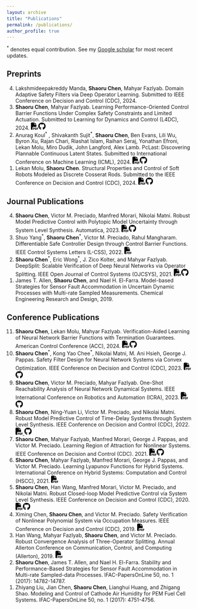 ```yaml
---
layout: archive
title: "Publications"
permalink: /publications/
author_profile: true
---
```

<sup>*</sup> denotes equal contribution. See my [Google scholar](https://scholar.google.com/citations?user=4O9c5ysAAAAJ&hl=en) for most recent updates. 

## Preprints
<ol reversed>
    <li>
    Lakshmideepakreddy Manda, <b>Shaoru Chen</b>, Mahyar Fazlyab. Domain Adaptive Safety Filters via Deep Operator Learning. Submitted to IEEE Conference on Decision and Control (CDC), 2024. 
  </li>
  <li>
    <b>Shaoru Chen</b>, Mahyar Fazlyab. Learning Performance-Oriented Control Barrier Functions Under Complex Safety Constraints and Limited Actuation. Submitted to Learning for Dynamics and Control (L4DC), 2024. <a href="https://arxiv.org/pdf/2401.05629.pdf"> <img src="/files/file-pdf-solid.svg" width="20" height="20"></a><a href="https://github.com/ShaoruChen/Composite_CBF"><img src="/files/github.svg" width="20" height="20"></a> 
</li>
<li>
  Anurag Koul<sup>*</sup> , Shivakanth Sujit<sup>*</sup>, <b>Shaoru Chen</b>, Ben Evans, Lili Wu, Byron Xu, Rajan Chari, Riashat Islam, Raihan Seraj, Yonathan Efroni, Lekan Molu, Miro Dudik, John Langford, Alex Lamb. PcLast: Discovering Plannable Continuous Latent States. Submitted to International Conference on Machine Learning (ICML), 2024. <a href="https://arxiv.org/pdf/2311.03534.pdf"> <img src="/files/file-pdf-solid.svg" width="20" height="20"></a><a href="https://github.com/shivakanthsujit/pclast"><img src="/files/github.svg" width="20" height="20"></a> 
</li>
<li>
  Lekan Molu, <b>Shaoru Chen</b>. Structural Properties and Control of Soft Robots Modeled as Discrete Cosserat Rods. Submitted to the IEEE Conference on Decision and Control (CDC), 2024. <a href="https://arxiv.org/pdf/2312.05937.pdf"> <img src="/files/file-pdf-solid.svg" width="20" height="20"></a><a href="https://github.com/robotsorcerer/dcm"><img src="/files/github.svg" width="20" height="20"></a> 
</li>
</ol>

## Journal Publications

<ol reversed>
  <li>
  	<b>Shaoru Chen</b>, Victor M. Preciado, Manfred Morari, Nikolai Matni. Robust Model Predictive Control with Polytopic Model Uncertainty through System Level Synthesis. Automatica, 2023. <a href="https://arxiv.org/pdf/2203.11375"> <img src="/files/file-pdf-solid.svg" width="20" height="20"></a><a href="https://github.com/ShaoruChen/Polytopic-SLSMPC"><img src="/files/github.svg" width="20" height="20"></a> 
</li>
  <li>
  	Shuo Yang<sup>*</sup>, <b>Shaoru Chen</b><sup>*</sup>, Victor M. Preciado, Rahul Mangharam. Differentiable Safe Controller Design through Control Barrier Functions. IEEE Control Systems Letters (L-CSS), 2022. <a href="https://arxiv.org/pdf/2209.10034"><img src="/files/file-pdf-solid.svg" width="20" height="20"></a> 
  </li>
  <li>
  	<b>Shaoru Chen</b><sup>*</sup>, Eric Wong<sup>*</sup>, J. Zico Kolter, and Mahyar Fazlyab. DeepSplit: Scalable Verification of Deep Neural Networks via Operator Splitting. IEEE Open Journal of Control Systems (OJCSYS), 2021. <a href="https://arxiv.org/pdf/2106.09117.pdf"><img src="/files/file-pdf-solid.svg" width="20" height="20"></a><a href="https://github.com/ShaoruChen/DeepSplit"><img src="/files/github.svg" width="20" height="20"></a> 
  </li>
  <li> 
  	James T. Allen, <b>Shaoru Chen</b>, and Nael H. El-Farra. Model-based Strategies for Sensor Fault Accommodation in Uncertain Dynamic Processes with Multi-rate Sampled Measurements. Chemical Engineering Research and Design, 2019. 
  </li>
</ol>


## Conference Publications
<ol reversed>
  <li>
    <b>Shaoru Chen</b>, Lekan Molu, Mahyar Fazlyab. Verification-Aided Learning of Neural Network Barrier Functions with Termination Guarantees. American Control Conference (ACC), 2024. <a href="https://arxiv.org/pdf/2403.07308.pdf"> <img src="/files/file-pdf-solid.svg" width="20" height="20"></a><a href="https://github.com/ShaoruChen/Neural-Barrier-Function"><img src="/files/github.svg" width="20" height="20"></a> 
  </li>
  <li>
  	<b>Shaoru Chen</b><sup>*</sup>, Kong Yao Chee<sup>*</sup>, Nikolai Matni, M. Ani Hsieh, George J. Pappas. Safety Filter Design for Neural Network Systems via Convex Optimization. IEEE Conference on Decision and Control (CDC), 2023. <a href="https://arxiv.org/pdf/2308.08086.pdf"> <img src="/files/file-pdf-solid.svg" width="20" height="20"></a><a href="https://github.com/ShaoruChen/NN-System-PSF"><img src="/files/github.svg" width="20" height="20"></a> 
</li>
  <li>
  	<b>Shaoru Chen</b>, Victor M. Preciado, Mahyar Fazlyab. One-Shot Reachability Analysis of Neural Network Dynamical Systems. IEEE International Conference on Robotics and Automation (ICRA), 2023. <a href="https://arxiv.org/pdf/2209.11827.pdf"><img src="/files/file-pdf-solid.svg" width="20" height="20"></a><a href="https://github.com/ShaoruChen/NN-System-Reachability"><img src="/files/github.svg" width="20" height="20"> </a>
</li>
  <li>
  	<b>Shaoru Chen</b>, Ning-Yuan Li, Victor M. Preciado, and Nikolai Matni. Robust Model Predictive Control of Time-Delay Systems through System Level Synthesis. IEEE Conference on Decision and Control (CDC), 2022. <a href="https://arxiv.org/pdf/2209.11841.pdf"> <img src="/files/file-pdf-solid.svg" width="20" height="20"> </a><a href="https://github.com/ShaoruChen/time-delay-robust-SLS-MPC"><img src="/files/github.svg" width="20" height="20"> </a> 
</li>
  <li>
  	<b>Shaoru Chen</b>, Mahyar Fazlyab, Manfred Morari, George J. Pappas, and Victor M. Preciado. Learning Region of Attraction for Nonlinear Systems. IEEE Conference on Decision and Control (CDC). 2021. <a href="https://arxiv.org/pdf/2110.00731.pdf"> <img src="/files/file-pdf-solid.svg" width="20" height="20"></a><a href="https://github.com/ShaoruChen/Learning-NN-ROA"><img src="/files/github.svg" width="20" height="20"></a> 
</li>
<li>
  <b>Shaoru Chen</b>, Mahyar Fazlyab, Manfred Morari, George J. Pappas, and Victor M. Preciado. Learning Lyapunov Functions for Hybrid Systems. International Conference on Hybrid Systems: Computation and Control (HSCC), 2021. <a href="https://arxiv.org/pdf/2012.12015.pdf"><img src="/files/file-pdf-solid.svg" width="20" height="20"></a> 
</li>
<li>
  <b>Shaoru Chen</b>, Han Wang, Manfred Morari, Victor M. Preciado, and Nikolai Matni. Robust Closed-loop Model Predictive Control via System Level Synthesis. IEEE Conference on Decision and Control (CDC), 2020. <a href="https://arxiv.org/pdf/1911.06842.pdf"><img src="/files/file-pdf-solid.svg" width="20" height="20"></a><a href="https://github.com/unstable-zeros/robust-mpc-sls"><img src="/files/github.svg" width="20" height="20"></a> 
</li>
<li>
  Ximing Chen, <b>Shaoru Chen</b>, and Victor M. Preciado. Safety Verification of Nonlinear Polynomial System via Occupation Measures. IEEE Conference on Decision and Control (CDC), 2019. <a href="https://arxiv.org/pdf/1903.05311.pdf"><img src="/files/file-pdf-solid.svg" width="20" height="20"></a> 
</li>
<li>
  Han Wang, Mahyar Fazlyab, <b>Shaoru Chen</b>, and Victor M. Preciado. Robust Convergence Analysis of Three-Operator Splitting. Annual Allerton Conference on Communication, Control, and Computing (Allerton), 2019.
 <a href="https://arxiv.org/pdf/1910.04229.pdf"><img src="/files/file-pdf-solid.svg" width="20" height="20"></a>
</li>
<li>
  <b>Shaoru Chen</b>, James T. Allen, and Nael H. El-Farra. Stability and Performance-Based Strategies for Sensor Fault Accommodation in Multi-rate Sampled-data Processes. IFAC-PapersOnLine 50, no. 1 (2017): 14782-14787.
</li>
<li>
 Zhiyang Liu, Jian Chen, <b>Shaoru Chen</b>, Lianghui Huang, and Zhigang Shao. Modeling and Control of Cathode Air Humidity for PEM Fuel Cell Systems. IFAC-PapersOnLine 50, no. 1 (2017): 4751-4756. 
</li>
</ol>

<!-- 
10. **Shaoru Chen**<sup>*</sup>, Kong Yao Chee<sup>*</sup>, Nikolai Matni, M. Ani Hsieh, George J. Pappas. Safety Filter Design for Neural Network Systems via Convex Optimization. IEEE Conference on Decision and Control (CDC), 2023.

9. **Shaoru Chen**, Victor M. Preciado, Mahyar Fazlyab. One-Shot Reachability Analysis of Neural Network Dynamical Systems. IEEE International Conference on Robotics and Automation (ICRA), 2023.

8. **Shaoru Chen**, Ning-Yuan Li, Victor M. Preciado, and Nikolai Matni. Robust Model Predictive Control of Time-Delay Systems through System Level Synthesis. IEEE Conference on Decision and Control (CDC), 2022.

7. **Shaoru Chen**, Mahyar Fazlyab, Manfred Morari, George J. Pappas, and Victor M. Preciado. Learning Region of Attraction for Nonlinear Systems. IEEE Conference on Decision and Control (CDC). 2021.

6. **Shaoru Chen**, Mahyar Fazlyab, Manfred Morari, George J. Pappas, and Victor M. Preciado. Learning Lyapunov Functions for Hybrid Systems. International Conference on Hybrid Systems: Computation and Control (HSCC), 2021.

5. **Shaoru Chen**, Han Wang, Manfred Morari, Victor M. Preciado, and Nikolai Matni. Robust Closed-loop Model Predictive Control via System Level Synthesis. IEEE Conference on Decision and Control (CDC), 2020.

4. Ximing Chen, **Shaoru Chen**, and Victor M. Preciado. Safety Verification of Nonlinear Polynomial System via Occupation Measures. IEEE Conference on Decision and Control (CDC), 2019. 

3. Han Wang, Mahyar Fazlyab, **Shaoru Chen**, and Victor M. Preciado. Robust Convergence Analysis of Three-Operator Splitting. Annual Allerton Conference on Communication, Control, and Computing (Allerton), 2019.

2. **Shaoru Chen**,  James T. Allen, and Nael H. El-Farra. Stability and Performance-Based Strategies for Sensor Fault Accommodation in Multi-rate Sampled-data Processes. IFAC-PapersOnLine 50, no. 1 (2017): 14782-14787.

1. Zhiyang Liu, Jian Chen, **Shaoru Chen**n, Lianghui Huang, and Zhigang Shao. Modeling and Control of Cathode Air Humidity for PEM Fuel Cell Systems. IFAC-PapersOnLine 50, no. 1 (2017): 4751-4756.
 -->
